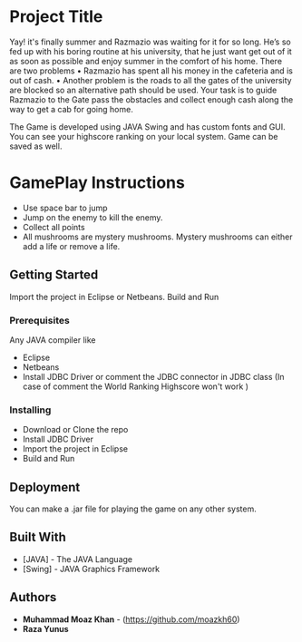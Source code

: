 # Project Title

Yay! it's finally summer and Razmazio was waiting for it for so long. He’s so fed up with his boring routine at his university, that he just want get out of it as soon as possible and enjoy summer in the comfort of his home. There are two problems 
•	Razmazio has spent all his money in the cafeteria and is out of cash. 
•	Another problem is the roads to all the gates of the university are blocked so an alternative path should be used. 
Your task is to guide Razmazio to the Gate pass the obstacles and collect enough cash along the way to get a cab for going home.

The Game is developed using JAVA Swing and has custom fonts and GUI. You can see your highscore ranking on your local system. Game can be saved as well.

# GamePlay Instructions

* Use space bar to jump
* Jump on the enemy to kill the enemy.
* Collect all points
* All mushrooms are mystery mushrooms. Mystery mushrooms can either add a life or remove a life.

## Getting Started

Import the project in Eclipse or Netbeans. Build and Run

### Prerequisites

Any JAVA compiler like

* Eclipse
* Netbeans
* Install JDBC Driver or comment the JDBC connector in JDBC class (In case of comment the World Ranking Highscore won't work )

### Installing

* Download or Clone the repo
* Install JDBC Driver
* Import the project in Eclipse
* Build and Run

## Deployment

You can make a .jar file for playing the game on any other system.

## Built With

* [JAVA] - The JAVA Language 
* [Swing] - JAVA Graphics Framework

## Authors

* **Muhammad Moaz Khan** - (https://github.com/moazkh60)
* **Raza Yunus**

